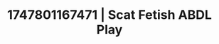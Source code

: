 ---
categories:
- Fantasy surrender
- Natural curves
- JOI (jerk off instructions)
- Cosmic sensuality
- Pleasure activism
image: /assets/images/1747801167471.jpg
layout: post
seo:
  description: Featured content with high-quality Scat Fetish, ABDL Play. HD images
    available.
  keywords: Scat Fetish, ABDL Play
  og_image: /assets/images/1747801167471.jpg
  schema_type: VisualArtwork
tags:
- ABDL Play
- '#1747801167471'
- Scat Fetish
title: 1747801167471 | Scat Fetish ABDL Play
---